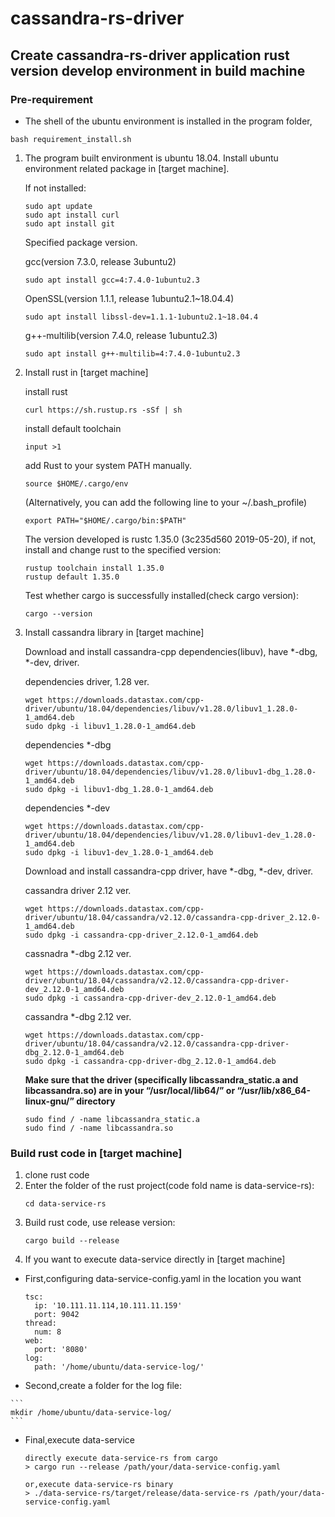 # cassandra-rs-driver #

## Create cassandra-rs-driver application rust version develop environment in build machine

### Pre-requirement

* The shell of the ubuntu environment is installed in the program folder, 

```bash requirement_install.sh```

1.  The program built environment is ubuntu 18.04.
    Install ubuntu environment related package in [target machine].

    If not installed:
    ```
    sudo apt update
    sudo apt install curl
    sudo apt install git
    ```
    
    Specified package version.
    
    gcc(version 7.3.0, release 3ubuntu2)
    ```
    sudo apt install gcc=4:7.4.0-1ubuntu2.3
    ```
    
    OpenSSL(version 1.1.1, release 1ubuntu2.1~18.04.4)
    ```
    sudo apt install libssl-dev=1.1.1-1ubuntu2.1~18.04.4
    ```
    
    g++-multilib(version 7.4.0, release 1ubuntu2.3)
    ```
    sudo apt install g++-multilib=4:7.4.0-1ubuntu2.3
    ```
    
2. Install rust in [target machine]
     
    install rust 
    ```
    curl https://sh.rustup.rs -sSf | sh
    ```
    
    install default toolchain
    ```
    input >1
    ```
    
    add Rust to your system PATH manually.
    ```
    source $HOME/.cargo/env
    ```
    (Alternatively, you can add the following line to your ~/.bash_profile)
    ```
    export PATH="$HOME/.cargo/bin:$PATH"
    ```
    
    The version developed is rustc 1.35.0 (3c235d560 2019-05-20),
    if not, install and change rust to the specified version:
    ```
    rustup toolchain install 1.35.0
    rustup default 1.35.0
    ```
    
    Test whether cargo is successfully installed(check cargo version):
    ```
    cargo --version
    ```
3.  Install cassandra library in [target machine]

    Download and install cassandra-cpp dependencies(libuv), have *-dbg, *-dev, driver.
    
    dependencies driver, 1.28 ver. 
    ```
    wget https://downloads.datastax.com/cpp-driver/ubuntu/18.04/dependencies/libuv/v1.28.0/libuv1_1.28.0-1_amd64.deb
    sudo dpkg -i libuv1_1.28.0-1_amd64.deb
    ```
    dependencies *-dbg
    ```
    wget https://downloads.datastax.com/cpp-driver/ubuntu/18.04/dependencies/libuv/v1.28.0/libuv1-dbg_1.28.0-1_amd64.deb
    sudo dpkg -i libuv1-dbg_1.28.0-1_amd64.deb
    ```
    dependencies *-dev
    ```
    wget https://downloads.datastax.com/cpp-driver/ubuntu/18.04/dependencies/libuv/v1.28.0/libuv1-dev_1.28.0-1_amd64.deb
    sudo dpkg -i libuv1-dev_1.28.0-1_amd64.deb
    ```
    
    Download and install cassandra-cpp driver, have *-dbg, *-dev, driver.
    
    cassandra driver 2.12 ver.
    ```
    wget https://downloads.datastax.com/cpp-driver/ubuntu/18.04/cassandra/v2.12.0/cassandra-cpp-driver_2.12.0-1_amd64.deb
    sudo dpkg -i cassandra-cpp-driver_2.12.0-1_amd64.deb
    ```
    cassnadra *-dbg 2.12 ver.
    ```
    wget https://downloads.datastax.com/cpp-driver/ubuntu/18.04/cassandra/v2.12.0/cassandra-cpp-driver-dev_2.12.0-1_amd64.deb
    sudo dpkg -i cassandra-cpp-driver-dev_2.12.0-1_amd64.deb
    ```
    cassandra *-dbg 2.12 ver.
    ```
    wget https://downloads.datastax.com/cpp-driver/ubuntu/18.04/cassandra/v2.12.0/cassandra-cpp-driver-dbg_2.12.0-1_amd64.deb
    sudo dpkg -i cassandra-cpp-driver-dbg_2.12.0-1_amd64.deb
    ```
    __Make sure that the driver (specifically libcassandra_static.a and libcassandra.so) are in your “/usr/local/lib64/” or “/usr/lib/x86_64-linux-gnu/” directory__
     ```
     sudo find / -name libcassandra_static.a
     sudo find / -name libcassandra.so
     ```
    
### Build rust code in [target machine]

1. clone rust code
2. Enter the folder of the rust project(code fold name is data-service-rs):
    ```
    cd data-service-rs
    ```
3. Build rust code, use release version:
    ```
    cargo build --release
    ```
4. If you want to execute data-service directly in [target machine]
   
  * First,configuring data-service-config.yaml in the location you want
    ```
    tsc:
      ip: '10.111.11.114,10.111.11.159'
      port: 9042
    thread:
      num: 8
    web:
      port: '8080'
    log:
      path: '/home/ubuntu/data-service-log/'
    ```
  *  Second,create a folder for the log file:
  
    ```
    mkdir /home/ubuntu/data-service-log/
    ```

  * Final,execute data-service
    ```
    directly execute data-service-rs from cargo
    > cargo run --release /path/your/data-service-config.yaml
    
    or,execute data-service-rs binary
    > ./data-service-rs/target/release/data-service-rs /path/your/data-service-config.yaml

    ```
